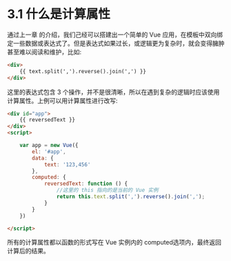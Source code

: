 # 3.1 什么是计算属性

通过上一章 的介绍，我们己经可以搭建出一个简单的 Vue 应用，在模板中双向绑定一些数据或表达式了。但是表达式如果过长，或逻辑更为复杂时，就会变得臃肿甚至难以阅读和维护，比如:

```html
<div>
    {{ text.split(',').reverse().join(',') }} 
</div>
```

这里的表达式包含 3 个操作，并不是很清晰，所以在遇到复杂的逻辑时应该使用计算属性。上例可以用计算属性进行改写:

```html
<div id="app">
    {{ reversedText }}
</div>
<script>

    var app = new Vue({
        el: '#app',
        data: {
            text: '123,456'
        },
        computed: {
            reversedText: function () {
                //这里的 this 指向的是当前的 Vue 实例
                return this.text.split(',').reverse().join(',');
            }
        }
    })

</script>
```

所有的计算属性都以函数的形式写在 Vue 实例内的 computed选项内，最终返回计算后的结果。
